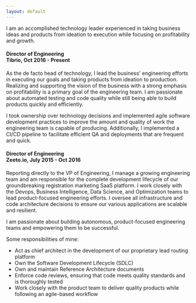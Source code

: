 ```yaml
---
layout: default
---
```


I am an accomplished technology leader experienced in taking business ideas and products from ideation to execution while focusing on profitability and growth.

#### Director of Engineering <br />Tibrio, Oct 2016 - Present

As the de facto head of technology, I lead the business' engineering efforts in executing our goals and taking products from ideation to production. Realizing and supporting the vision of the business with a strong emphasis on profitability is a primary goal of the engineering team. I am passionate about automated testing and code quality while still being able to build products quickly and efficiently.

I took ownership over technology decisions and implemented agile software development practices to improve the amount and quality of work the engineering team is capable of producing. Additionally, I implemented a CI/CD pipeline to facilitate efficient QA and deployments that are frequent and quick. 

#### Director of Engineering<br />Zeeto.io, July 2015 - Oct 2016

Reporting directly to the VP of Engineering, I manage a growing engineering team and am responsible for the complete development lifecycle of our groundbreaking registration marketing SaaS platform. I work closely with the Devops, Business Intelligence, Data Science, and Optimization teams to lead product-focused engineering efforts. I oversee all infrastructure and code architecture decisions to ensure our various applications are scalable and resilient.

I am passionate about building autonomous, product-focused engineering teams and empowering them to be successful.

Some responsibilities of mine:
* Act as chief architect in the development of our proprietary lead routing platform
* Own the Software Development Lifecycle (SDLC)
* Own and maintain Reference Architecture documents
* Enforce code reviews, ensuring that code meets quality standards and is thoroughly tested
* Work closely with the product team to deliver quality products while following an agile-based workflow


